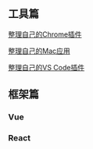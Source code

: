 ## 工具篇

[整理自己的Chrome插件](https://github.com/zhanghao-zhoushan/record/issues/1)

[整理自己的Mac应用](https://github.com/zhanghao-zhoushan/record/issues/2)

[整理自己的VS Code插件](https://github.com/zhanghao-zhoushan/record/issues/3)

## 框架篇

### Vue

### React